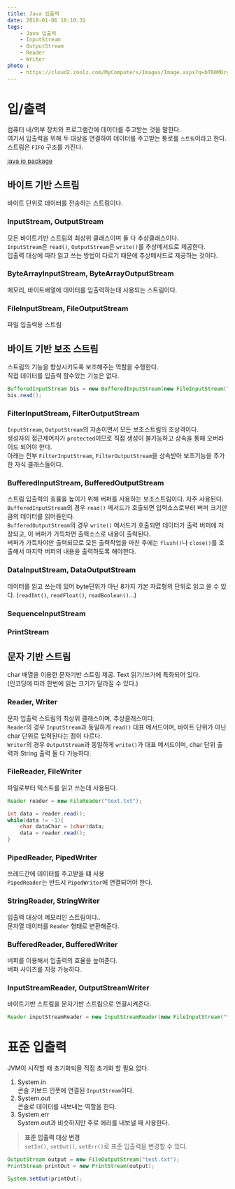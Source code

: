 ```yaml
---
title: Java 입출력
date: 2018-01-06 16:10:31
tags: 
    - Java 입출력
    - InputStream
    - OutputStream
    - Reader
    - Writer
photo : 
    - https://cloud2.zoolz.com/MyComputers/Images/Image.aspx?q=bT00MDcyNDcma2V5PTIwOTU2NzI2MjcmdHlwZT1sJno9MjIvMDQvMjAxOCAxMjo1OQ==
---
```


# 입/출력
컴퓨터 내/외부 장치와 프로그램간에 데이터를 주고받는 것을 말한다.  
여기서 입출력을 위해 두 대상을 연결하여 데이터를 주고받는 통로를 `스트림`이라고 한다.  
스트림은 `FIFO` 구조를 가진다.  

[java io package](https://cloud2.zoolz.com/MyComputers/Images/Image.aspx?q=bT00MDcyNDcma2V5PTI0ODQyNjQ1MDUmdHlwZT1sJno9MjAxOC8wOC8wOSAxNjowMw==)


## 바이트 기반 스트림  
바이트 단위로 데이터를 전송하는 스트림이다.  

### InputStream, OutputStream
모든 바이트기반 스트림의 최상위 클래스이며 둘 다 추상클래스이다.  
`InputStream`은 `read()`, `OutputStream`은 `write()`를 추상메서드로 제공한다.  
입출력 대상에 따라 읽고 쓰는 방법이 다르기 때문에 추상메서드로 제공하는 것이다.  

### ByteArrayInputStream, ByteArrayOutputStream
메모리, 바이트배열에 데이터를 입출력하는데 사용되는 스트림이다.  

### FileInputStream, FileOutputStream
파일 입출력용 스트림  


## 바이트 기반 보조 스트림
스트림의 기능을 향상시키도록 보조해주는 역할을 수행한다.  
직접 데이터를 입출력 할수있는 기능은 없다.  

```java
BufferedInputStream bis = new BufferedInputStream(new FileInputStream("test.txt"));
bis.read();
```

### FilterInputStream, FilterOutputStream
`InputStream`, `OutputStream`의 자손이면서 모든 보조스트림의 조상격이다.  
생성자의 접근제어자가 `protected`이므로 직접 생성이 불가능하고 상속을 통해 오버라이드 되어야 한다.  
아래는 전부 `FilterInputStream`, `FilterOutputStream`을 상속받아 보조기능을 추가한 자식 클래스들이다.  

### BufferedInputStream, BufferedOutputStream
스트림 입출력의 효율을 높이기 위해 버퍼를 사용하는 보조스트림이다. 자주 사용된다.  
`BufferedInputStream`의 경우 `read()` 메서드가 호출되면 입력소스로부터 버퍼 크기만큼의 데이터를 읽어들인다.  
`BufferedOutputStream`의 경우 `write()` 메서드가 호출되면 데이터가 출력 버퍼에 저장되고, 이 버퍼가 가득차면 출력소스로 내용이 출력된다.  
버퍼가 가득차야만 출력되므로 모든 출력작업을 마친 후에는 `flush()`나 `close()`를 호출해서 마지막 버퍼의 내용을 출력하도록 해야한다.  

### DataInputStream, DataOutputStream
데이터를 읽고 쓰는데 있어 byte단위가 아닌 8가지 기본 자료형의 단위로 읽고 쓸 수 있다. (`readInt()`, `readFloat()`, `readBoolean()`...)  

### SequenceInputStream

### PrintStream  


## 문자 기반 스트림
char 배열을 이용한 문자기반 스트림 제공. Text 읽기/쓰기에 특화되어 있다.  
(인코딩에 따라 한번에 읽는 크기가 달라질 수 있다.)  

### Reader, Writer
문자 입출력 스트림의 최상위 클래스이며, 추상클래스이다.  
`Reader`의 경우 `InputStream`과 동일하게 `read()` 대표 메서드이며, 바이트 단위가 아닌 char 단위로 입력된다는 점이 다르다.  
`Writer`의 경우 `OutputStream`과 동일하게 `write()`가 대표 메서드이며, char 단위 출력과 String 출력 둘 다 가능하다.  

### FileReader, FileWriter
파일로부터 텍스트를 읽고 쓰는데 사용된다.  
```java
Reader reader = new FileReader("text.txt");

int data = reader.read();
while(data != -1){
    char dataChar = (char)data;
    data = reader.read();
}
```

### PipedReader, PipedWriter
쓰레드간에 데이터를 주고받을 떄 사용  
`PipedReader`는 반드시 `PipedWriter`에 연결되어야 한다.  

### StringReader, StringWriter
입출력 대상이 메모리인 스트림이다..   
문자열 데이터를 `Reader` 형태로 변환해준다.  

### BufferedReader, BufferedWriter
버퍼를 이용해서 입출력의 효율을 높여준다.  
버퍼 사이즈를 지정 가능하다.  

### InputStreamReader, OutputStreamWriter
바이트기반 스트림을 문자기반 스트림으로 연결시켜준다.  

```java
Reader inputStreamReader = new InputStreamReader(new FileInputStream("test.txt"));
```


# 표준 입출력
JVM이 시작할 때 초기화되믈 직접 초기화 할 필요 없다.  
1. System.in  
콘솔 키보드 인풋에 연결된 `InputStream`이다.  
2. System.out  
콘솔로 데이터를 내보내는 역할을 한다.  
3. System.err  
System.out과 비슷하지만 주로 에러를 내보낼 때 사용한다.  

> **표준 입출력 대상 변경**  
`setIn()`, `setOut()`, `setErr()`로 표준 입출력을 변경할 수 있다.  
```java
OutputStream output = new FileOutputStream("test.txt");
PrintStream printOut = new PrintStream(output);

System.setOut(printOut);
```  

<!-- more -->